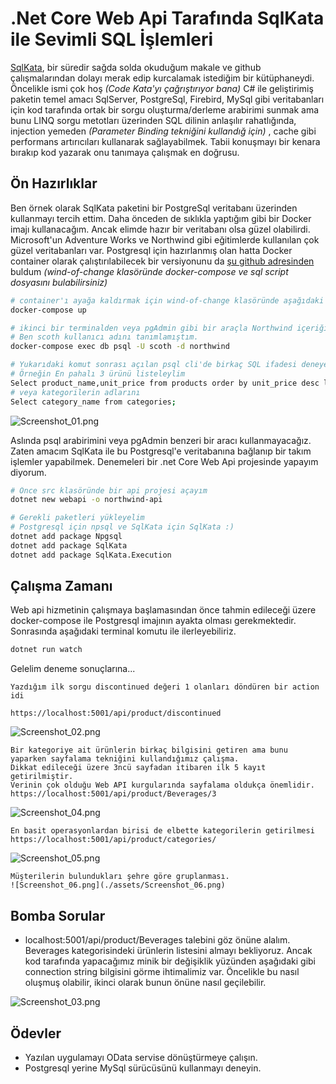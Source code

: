 # .Net Core Web Api Tarafında SqlKata ile Sevimli SQL İşlemleri

[SqlKata](https://sqlkata.com/), bir süredir sağda solda okuduğum makale ve github çalışmalarından dolayı merak edip kurcalamak istediğim bir kütüphaneydi. Öncelikle ismi çok hoş _(Code Kata'yı çağrıştırıyor bana)_ C# ile geliştirimiş paketin temel amacı SqlServer, PostgreSql, Firebird, MySql gibi veritabanları için kod tarafında ortak bir sorgu oluşturma/derleme arabirimi sunmak ama bunu LINQ sorgu metotları üzerinden SQL dilinin anlaşılır rahatlığında, injection yemeden _(Parameter Binding tekniğini kullandığ için)_ , cache gibi performans artırıcıları kullanarak sağlayabilmek. Tabii konuşmayı bir kenara bırakıp kod yazarak onu tanımaya çalışmak en doğrusu.

## Ön Hazırlıklar

Ben örnek olarak SqlKata paketini bir PostgreSql veritabanı üzerinden kullanmayı tercih ettim. Daha önceden de sıklıkla yaptığım gibi bir Docker imajı kullanacağım. Ancak elimde hazır bir veritabanı olsa güzel olabilirdi. Microsoft'un Adventure Works ve Northwind gibi eğitimlerde kullanılan çok güzel veritabanları var. Postgresql için hazırlanmış olan hatta Docker container olarak çalıştırılabilecek bir versiyonunu da [şu github adresinden](https://github.com/pthom/northwind_psql) buldum _(wind-of-change klasöründe docker-compose ve sql script dosyasını bulabilirsiniz)_

```bash
# container'ı ayağa kaldırmak için wind-of-change klasöründe aşağıdaki terminal komutunu kullanabiliriz
docker-compose up

# ikinci bir terminalden veya pgAdmin gibi bir araçla Northwind içeriğine bakabiliriz
# Ben scoth kullanıcı adını tanımlamıştım.
docker-compose exec db psql -U scoth -d northwind

# Yukarıdaki komut sonrası açılan psql cli'de birkaç SQL ifadesi deneyebiliriz
# Örneğin En pahalı 3 ürünü listeleylim
Select product_name,unit_price from products order by unit_price desc limit 3;
# veya kategorilerin adlarını
Select category_name from categories;
```

![Screenshot_01.png](./assets/Screenshot_01.png)

Aslında psql arabirimini veya pgAdmin benzeri bir aracı kullanmayacağız. Zaten amacım SqlKata ile bu Postgresql'e veritabanına bağlanıp bir takım işlemler yapabilmek. Denemeleri bir .net Core Web Api projesinde yapayım diyorum.

```bash
# Önce src klasöründe bir api projesi açayım
dotnet new webapi -o northwind-api

# Gerekli paketleri yükleyelim
# Postgresql için npsql ve SqlKata için SqlKata :)
dotnet add package Npgsql
dotnet add package SqlKata
dotnet add package SqlKata.Execution
```

## Çalışma Zamanı

Web api hizmetinin çalışmaya başlamasından önce tahmin edileceği üzere docker-compose ile Postgresql imajının ayakta olması gerekmektedir. Sonrasında aşağıdaki terminal komutu ile ilerleyebiliriz.

```bash
dotnet run watch
```

Gelelim deneme sonuçlarına...

```text
Yazdığım ilk sorgu discontinued değeri 1 olanları döndüren bir action idi

https://localhost:5001/api/product/discontinued
```

![Screenshot_02.png](./assets/Screenshot_02.png)

```text
Bir kategoriye ait ürünlerin birkaç bilgisini getiren ama bunu yaparken sayfalama tekniğini kullandığımız çalışma.
Dikkat edileceği üzere 3ncü sayfadan itibaren ilk 5 kayıt getirilmiştir. 
Verinin çok olduğu Web API kurgularında sayfalama oldukça önemlidir.
https://localhost:5001/api/product/Beverages/3
```

![Screenshot_04.png](./assets/Screenshot_04.png)

```text
En basit operasyonlardan birisi de elbette kategorilerin getirilmesi
https://localhost:5001/api/product/categories/
```

![Screenshot_05.png](./assets/Screenshot_05.png)

```text
Müşterilerin bulundukları şehre göre gruplanması.
![Screenshot_06.png](./assets/Screenshot_06.png)
```

## Bomba Sorular

- localhost:5001/api/product/Beverages talebini göz önüne alalım. Beverages kategorisindeki ürünlerin listesini almayı bekliyoruz. Ancak kod tarafında yapacağımız minik bir değişiklik yüzünden aşağıdaki gibi connection string bilgisini görme ihtimalimiz var. Öncelikle bu nasıl oluşmuş olabilir, ikinci olarak bunun önüne nasıl geçilebilir.

![Screenshot_03.png](./assets/Screenshot_03.png)

## Ödevler

- Yazılan uygulamayı OData servise dönüştürmeye çalışın.
- Postgresql yerine MySql sürücüsünü kullanmayı deneyin.
